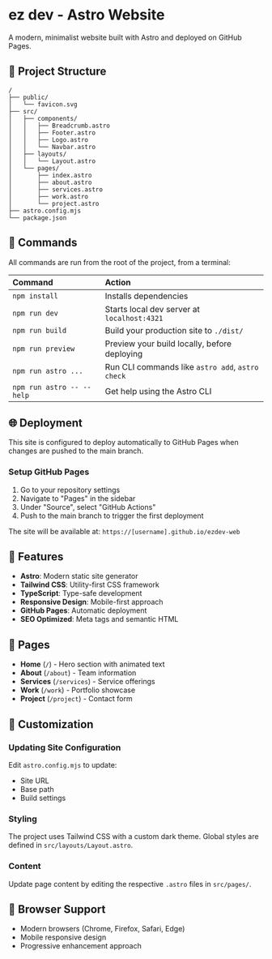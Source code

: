 # ez dev - Astro Website

A modern, minimalist website built with Astro and deployed on GitHub Pages.

## 🚀 Project Structure

```
/
├── public/
│   └── favicon.svg
├── src/
│   ├── components/
│   │   ├── Breadcrumb.astro
│   │   ├── Footer.astro
│   │   ├── Logo.astro
│   │   └── Navbar.astro
│   ├── layouts/
│   │   └── Layout.astro
│   └── pages/
│       ├── index.astro
│       ├── about.astro
│       ├── services.astro
│       ├── work.astro
│       └── project.astro
├── astro.config.mjs
└── package.json
```

## 🧞 Commands

All commands are run from the root of the project, from a terminal:

| Command                   | Action                                           |
| :------------------------ | :----------------------------------------------- |
| `npm install`             | Installs dependencies                            |
| `npm run dev`             | Starts local dev server at `localhost:4321`      |
| `npm run build`           | Build your production site to `./dist/`          |
| `npm run preview`         | Preview your build locally, before deploying     |
| `npm run astro ...`       | Run CLI commands like `astro add`, `astro check` |
| `npm run astro -- --help` | Get help using the Astro CLI                     |

## 🌐 Deployment

This site is configured to deploy automatically to GitHub Pages when changes are pushed to the main branch.

### Setup GitHub Pages

1. Go to your repository settings
2. Navigate to "Pages" in the sidebar
3. Under "Source", select "GitHub Actions"
4. Push to the main branch to trigger the first deployment

The site will be available at: `https://[username].github.io/ezdev-web`

## 🎨 Features

- **Astro**: Modern static site generator
- **Tailwind CSS**: Utility-first CSS framework
- **TypeScript**: Type-safe development
- **Responsive Design**: Mobile-first approach
- **GitHub Pages**: Automatic deployment
- **SEO Optimized**: Meta tags and semantic HTML

## 📝 Pages

- **Home** (`/`) - Hero section with animated text
- **About** (`/about`) - Team information
- **Services** (`/services`) - Service offerings
- **Work** (`/work`) - Portfolio showcase
- **Project** (`/project`) - Contact form

## 🔧 Customization

### Updating Site Configuration

Edit `astro.config.mjs` to update:
- Site URL
- Base path
- Build settings

### Styling

The project uses Tailwind CSS with a custom dark theme. Global styles are defined in `src/layouts/Layout.astro`.

### Content

Update page content by editing the respective `.astro` files in `src/pages/`.

## 📱 Browser Support

- Modern browsers (Chrome, Firefox, Safari, Edge)
- Mobile responsive design
- Progressive enhancement approach